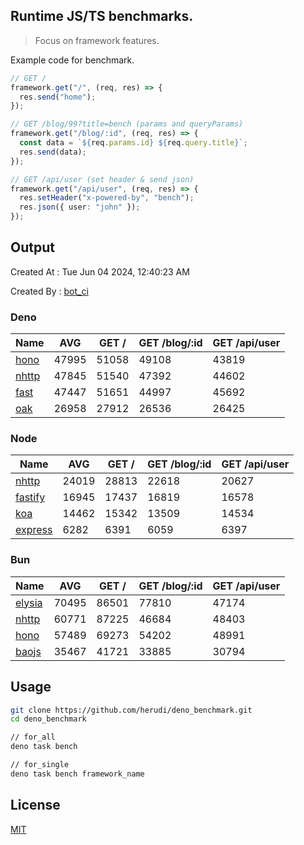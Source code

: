 ## Runtime JS/TS benchmarks.

> Focus on framework features.

Example code for benchmark.
```ts
// GET /
framework.get("/", (req, res) => {
  res.send("home");
});

// GET /blog/99?title=bench (params and queryParams)
framework.get("/blog/:id", (req, res) => {
  const data = `${req.params.id} ${req.query.title}`;
  res.send(data);
});

// GET /api/user (set header & send json)
framework.get("/api/user", (req, res) => {
  res.setHeader("x-powered-by", "bench");
  res.json({ user: "john" });
});
```

## Output
Created At : Tue Jun 04 2024, 12:40:23 AM

Created By : [bot_ci](https://github.com/herudi/deno_benchmarks/commits?author=github-actions%5Bbot%5D)


### Deno
|Name|AVG|GET /|GET /blog/:id|GET /api/user|
|----|----|----|----|----|
|[hono](https://github.com/honojs/hono)|47995|51058|49108|43819|
|[nhttp](https://github.com/nhttp/nhttp)|47845|51540|47392|44602|
|[fast](https://github.com/danteissaias/fast)|47447|51651|44997|45692|
|[oak](https://github.com/oakserver/oak)|26958|27912|26536|26425|
  


### Node
|Name|AVG|GET /|GET /blog/:id|GET /api/user|
|----|----|----|----|----|
|[nhttp](https://github.com/nhttp/nhttp)|24019|28813|22618|20627|
|[fastify](https://github.com/fastify/fastify)|16945|17437|16819|16578|
|[koa](https://github.com/koajs/koa)|14462|15342|13509|14534|
|[express](https://github.com/expressjs/express)|6282|6391|6059|6397|
  


### Bun
|Name|AVG|GET /|GET /blog/:id|GET /api/user|
|----|----|----|----|----|
|[elysia](https://github.com/elysiajs/elysia)|70495|86501|77810|47174|
|[nhttp](https://github.com/nhttp/nhttp)|60771|87225|46684|48403|
|[hono](https://github.com/honojs/hono)|57489|69273|54202|48991|
|[baojs](https://github.com/mattreid1/baojs)|35467|41721|33885|30794|
  



## Usage

```bash
git clone https://github.com/herudi/deno_benchmark.git
cd deno_benchmark

// for_all
deno task bench

// for_single
deno task bench framework_name
```

## License

[MIT](LICENSE)

